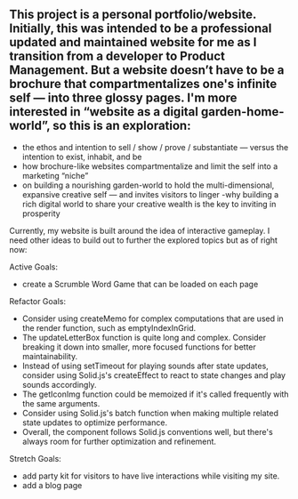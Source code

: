 ## This project is a personal portfolio/website. Initially, this was intended to be a professional updated and maintained website for me as I transition from a developer to Product Management. But a website doesn’t have to be a brochure that compartmentalizes one's infinite self — into three glossy pages. I'm more interested in “website as a digital garden-home-world”, so this is an exploration:

- the ethos and intention to sell / show / prove / substantiate — versus the intention to exist, inhabit, and be
- how brochure-like websites compartmentalize and limit the self into a marketing “niche”
- on building a nourishing garden-world to hold the multi-dimensional, expansive creative self — and invites visitors to linger
  -why building a rich digital world to share your creative wealth is the key to inviting in prosperity

Currently, my website is built around the idea of interactive gameplay. I need other ideas to build out to further the explored topics but as of right now:

Active Goals:

- create a Scrumble Word Game that can be loaded on each page

Refactor Goals:

- Consider using createMemo for complex computations that are used in the render function, such as emptyIndexInGrid.
- The updateLetterBox function is quite long and complex. Consider breaking it down into smaller, more focused functions for better maintainability.
- Instead of using setTimeout for playing sounds after state updates, consider using Solid.js's createEffect to react to state changes and play sounds accordingly.
- The getIconImg function could be memoized if it's called frequently with the same arguments.
- Consider using Solid.js's batch function when making multiple related state updates to optimize performance.
- Overall, the component follows Solid.js conventions well, but there's always room for further optimization and refinement.

Stretch Goals:

- add party kit for visitors to have live interactions while visiting my site.
- add a blog page
